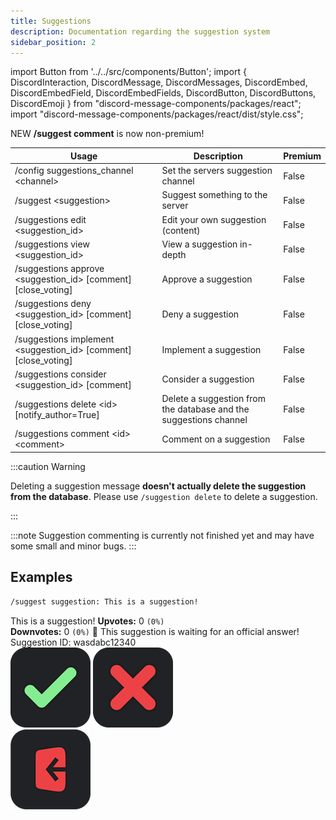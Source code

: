 ```yaml
---
title: Suggestions
description: Documentation regarding the suggestion system
sidebar_position: 2
---
```


import Button from '../../src/components/Button';
import {
  DiscordInteraction,
  DiscordMessage,
  DiscordMessages,
  DiscordEmbed,
  DiscordEmbedField,
  DiscordEmbedFields,
  DiscordButton,
  DiscordButtons,
  DiscordEmoji
} from "discord-message-components/packages/react";
import "discord-message-components/packages/react/dist/style.css";

<div className="box">
  <span className="blurple-background">NEW</span> <strong>/suggest comment</strong> is now non-premium!
</div>


| Usage      | Description | Premium |
| ----------- | ----------- | ----------- | 
| <span className="mention">/config suggestions_channel &lt;channel&gt;</span>      | Set the servers suggestion channel       |   False        |
| <span className="mention">/suggest &lt;suggestion&gt;</span>    | Suggest something to the server        |     False        |
| <span className="mention">/suggestions edit &lt;suggestion_id&gt;</span>   | Edit your own suggestion (content)       |     False        |
| <span className="mention">/suggestions view &lt;suggestion_id&gt;</span>   | View a suggestion in-depth        |     False        |
| <span className="mention">/suggestions approve &lt;suggestion_id&gt; [comment] [close_voting]</span>    | Approve a suggestion        |     False        |
| <span className="mention">/suggestions deny &lt;suggestion_id&gt; [comment] [close_voting]</span>    | Deny a suggestion        |     False        |
| <span className="mention">/suggestions implement &lt;suggestion_id&gt; [comment] [close_voting]</span>    | Implement a suggestion        |     False        |
| <span className="mention">/suggestions consider &lt;suggestion_id&gt; [comment]</span>   | Consider a suggestion        |     False        |
| <span className="mention">/suggestions delete &lt;id&gt; [notify_author=True]</span>  | Delete a suggestion from the database and the suggestions channel | False |
| <span className="mention">/suggestions comment &lt;id&gt; &lt;comment&gt;</span>    | Comment on a suggestion        |     False        |

:::caution Warning

Deleting a suggestion message **doesn't actually delete the suggestion from the database**. Please use `/suggestion delete` to delete a suggestion.

:::

:::note
Suggestion commenting is currently not finished yet and may have some small and minor bugs.
:::

## Examples

```txt
/suggest suggestion: This is a suggestion!
```
<DiscordComponent>
    <DiscordMessage author="Docs Bot" avatar="blue" bot>
        <DiscordEmbed
        authorIcon="/img/logo.png"
        authorName="User#0000"
        thumbnail="/img/logo.png"
        borderColor="#5865F2"
        timestamp="12/24/2022"
        footerIcon="/img/logo.png"
        image="/img/banner-v3.png"
        >
        This is a suggestion!            
            <DiscordEmbedFields slot="fields" inline="true">
                <DiscordEmbedField fieldTitle="Votes">
                  <strong>Upvotes:</strong> 0 <code>(0%)</code>
                  <br/>
                  <strong>Downvotes:</strong> 0 <code>(0%)</code>
                </DiscordEmbedField>
                <DiscordEmbedField fieldTitle="Status">
                  📣 This suggestion is waiting for an official answer!
                </DiscordEmbedField>
            </DiscordEmbedFields>
            <span slot="footer">Suggestion ID: wasdabc12340</span>
        </DiscordEmbed>
      <div>
        <DiscordButtons>
          <DiscordButton type="success"><img src="/img/checkmark_emoji.png" className="emoji"/></DiscordButton>
          <DiscordButton type="danger"><img src="/img/xmark_emoji.png" className="emoji"/></DiscordButton>
        </DiscordButtons>
      </div>
      <div slot="actions">
        <DiscordButtons>
          <DiscordButton type="secondary"><img src="/img/leave_emoji.png" className="emoji"/></DiscordButton>
          <DiscordButton type="secondary" emoji="🔔"></DiscordButton>
        </DiscordButtons>
      </div>
    </DiscordMessage>
</DiscordComponent>